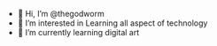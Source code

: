 - 👋 Hi, I’m @thegodworm
- 👀 I’m interested in Learning all aspect of technology
- 🌱 I’m currently learning digital art

<!---
thegodworm/thegodworm is a ✨ special ✨ repository because its `README.md` (this file) appears on your GitHub profile.
You can click the Preview link to take a look at your changes.
--->
